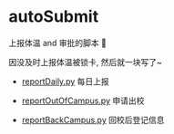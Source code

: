 # autoSubmit
上报体温 and 审批的脚本  :ghost:

因没及时上报体温被锁卡,  然后就一块写了~

+ [reportDaily.py](https://github.com/wcyy0123/CAU_autoSubmit/blob/master/reportDaily.py) 每日上报

+ [reportOutOfCampus.py](https://github.com/wcyy0123/CAU_autoSubmit/blob/master/reportOutOfCampus.py) 申请出校

+ [reportBackCampus.py](https://github.com/wcyy0123/CAU_autoSubmit/blob/master/reportBackCampus.py) 回校后登记信息
